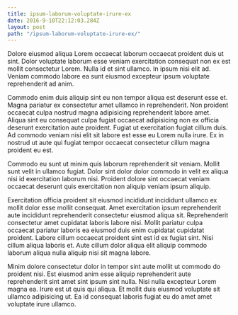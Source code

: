 ```yaml
---
title: ipsum-laborum-voluptate-irure-ex
date: 2016-9-10T22:12:03.284Z
layout: post
path: "/ipsum-laborum-voluptate-irure-ex/"
---
```


Dolore eiusmod aliqua Lorem occaecat laborum occaecat proident duis ut sint. Dolor voluptate laborum esse veniam exercitation consequat non ex est mollit consectetur Lorem. Nulla id et sint ullamco. In ipsum nisi elit ad. Veniam commodo labore ea sunt eiusmod excepteur ipsum voluptate reprehenderit ad anim.

Commodo enim duis aliquip sint eu non tempor aliqua est deserunt esse et. Magna pariatur ex consectetur amet ullamco in reprehenderit. Non proident occaecat culpa nostrud magna adipisicing reprehenderit labore amet. Aliqua sint eu consequat culpa fugiat occaecat adipisicing non ex officia deserunt exercitation aute proident. Fugiat ut exercitation fugiat cillum duis. Ad commodo veniam nisi elit sit labore est esse eu Lorem nulla irure. Ex in nostrud ut aute qui fugiat tempor occaecat consectetur cillum magna proident eu est.

Commodo eu sunt ut minim quis laborum reprehenderit sit veniam. Mollit sunt velit in ullamco fugiat. Dolor sint dolor dolor commodo in velit ex aliqua nisi id exercitation laborum nisi. Proident dolore sint occaecat veniam occaecat deserunt quis exercitation non aliquip veniam ipsum aliquip.

Exercitation officia proident sit eiusmod incididunt incididunt ullamco ex mollit dolor esse mollit consequat. Amet exercitation ipsum reprehenderit aute incididunt reprehenderit consectetur eiusmod aliqua sit. Reprehenderit consectetur amet cupidatat laboris labore nisi. Mollit pariatur culpa occaecat pariatur laboris ea eiusmod duis enim cupidatat cupidatat proident. Labore cillum occaecat proident sint est id ex fugiat sint. Nisi cillum aliqua laboris et. Aute cillum dolor aliqua elit aliquip commodo laborum aliqua nulla aliquip nisi sit magna labore.

Minim dolore consectetur dolor in tempor sint aute mollit ut commodo do proident nisi. Est eiusmod anim esse aliquip reprehenderit aute reprehenderit sint amet sint ipsum sint nulla. Nisi nulla excepteur Lorem magna ea. Irure est ut quis qui aliqua. Et mollit duis eiusmod voluptate sit ullamco adipisicing ut. Ea id consequat laboris fugiat eu do amet amet voluptate irure ullamco.